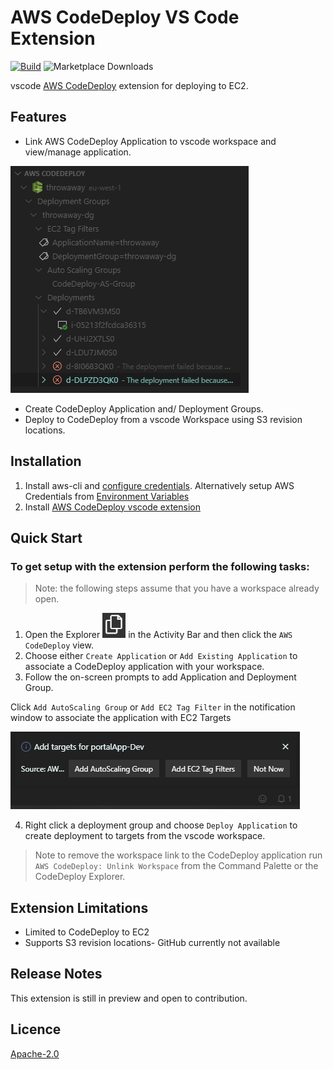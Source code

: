 # AWS CodeDeploy VS Code Extension
[![Build](https://github.com/mziyabo/vscode-codedeploy-extension/actions/workflows/build.yaml/badge.svg)](https://github.com/mziyabo/vscode-codedeploy-extension/actions/workflows/build.yaml) ![Marketplace Downloads](https://img.shields.io/vscode-marketplace/i/mziyabo.vscode-codedeploy.svg)

vscode [AWS CodeDeploy](https://docs.aws.amazon.com/codedeploy/latest/userguide/welcome.html) extension for deploying to EC2.

## Features
- Link AWS CodeDeploy Application to vscode workspace and view/manage application.

![view](resources/marketplace/explorer.PNG)

- Create CodeDeploy Application and/ Deployment Groups.
- Deploy to CodeDeploy from a vscode Workspace using S3 revision locations.

## Installation
1. Install aws-cli and [configure credentials](https://docs.aws.amazon.com/cli/latest/userguide/cli-chap-configure.html). Alternatively setup AWS Credentials from [Environment Variables](https://docs.aws.amazon.com/sdk-for-javascript/v2/developer-guide/loading-node-credentials-environment.html)
2. Install [AWS CodeDeploy vscode extension](https://marketplace.visualstudio.com/items?itemName=mziyabo.vscode-codedeploy)

## Quick Start

### To get setup with the extension perform the following tasks:

> Note: the following steps assume that you have a workspace already open.

1. Open the Explorer ![Explorer](resources/marketplace/files.PNG) in the Activity Bar and then click the `AWS CodeDeploy` view.
2. Choose either `Create Application` or `Add Existing Application` to associate a CodeDeploy application with your workspace. 
3. Follow the on-screen prompts to add Application and Deployment Group.

Click `Add AutoScaling Group` or `Add EC2 Tag Filter` in the notification window to associate the application with EC2 Targets

![Add Targets](resources/marketplace/addtargets.PNG)

4. Right click a deployment group and choose `Deploy Application` to create deployment to targets from the vscode workspace.

 > Note to remove the workspace link to the CodeDeploy application run `AWS CodeDeploy: Unlink Workspace` from the Command Palette or the CodeDeploy Explorer.

## Extension Limitations
- Limited to CodeDeploy to EC2
- Supports S3 revision locations- GitHub currently not available 

## Release Notes
This extension is still in preview and open to contribution.

## Licence
[Apache-2.0](./LICENSE)